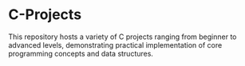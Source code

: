 # C-Projects
This repository hosts a variety of C projects ranging from beginner to advanced levels, demonstrating practical implementation of core programming concepts and data structures.
